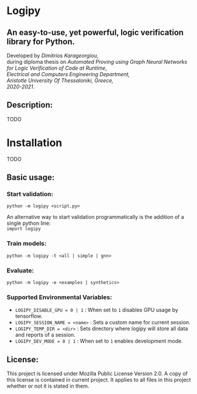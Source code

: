 # Logipy

## An easy-to-use, yet powerful, logic verification library for Python.

Developed by *Dimitrios Karageorgiou*,\
during diploma thesis on *Automated Proving using Graph Neural Networks for Logic Verification of Code at Runtime*,\
*Electrical and Computers Engineering Department,*\
*Aristotle University Of Thessaloniki, Greece,*\
*2020-2021.*

## Description:
TODO

# Installation
TODO

## Basic usage:
### Start validation:
`python -m logipy <script.py>`

An alternative way to start validation programmatically is the addition of a single python line:\
`import logipy`

### Train models:
`python -m logipy -t <all | simple | gnn>`

### Evaluate:
`python -m logipy -e <examples | synthetics>`

### Supported Environmental Variables:
- `LOGIPY_DISABLE_GPU = 0 | 1` : When set to `1` disables GPU usage by tensorflow.
- `LOGIPY_SESSION_NAME = <name>` : Sets a custom name for current session.
- `LOGIPY_TEMP_DIR = <dir>` : Sets directory where logipy will store all data and reports of a session.
- `LOGIPY_DEV_MODE = 0 | 1` : When set to `1` enables development mode.

## License:

This project is licensed under Mozilla Public License Version 2.0. A copy of this license is contained in current project. It applies to all files in this project whether or not it is stated in them.

